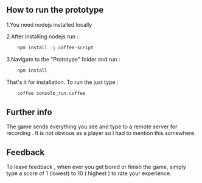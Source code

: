 ## How to run the prototype 

1.You need nodejs installed locally

2.After installing nodejs run : 
```bash
    npm install -g coffee-script
```
    
3.Navigate to the "Prototype" folder and run :
```bash
    npm install
````

That's it for installation. 
To run the just type :
```bash
    coffee console_run.coffee
```
    
## Further info
The game sends everything you see and type to a remote server for recording . It is not obvious as a player so I had to mention this somewhere.

## Feedback 
To leave feedback , when ever you get bored or finish the game, simply type a score of 1 (lowest) to 10 ( highest ) to rate your experience. 
